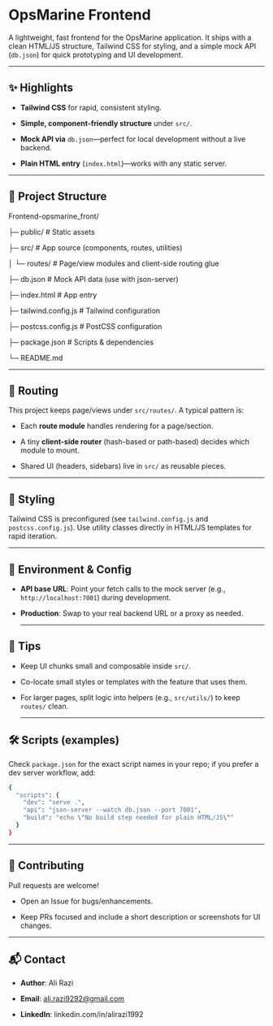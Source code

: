 # OpsMarine Frontend

A lightweight, fast frontend for the OpsMarine application. It ships with a clean HTML/JS structure, Tailwind CSS for styling, and a simple mock API (`db.json`) for quick prototyping and UI development. 

---
## ✨ Highlights

- **Tailwind CSS** for rapid, consistent styling.
  
- **Simple, component-friendly structure** under `src/`.

- **Mock API via** `db.json`—perfect for local development without a live backend. 

- **Plain HTML entry** (`index.html`)—works with any static server.

---

## 📁 Project Structure

Frontend-opsmarine_front/

├─ public/                 # Static assets

├─ src/                    # App source (components, routes, utilities)

│  └─ routes/              # Page/view modules and client-side routing glue

├─ db.json                 # Mock API data (use with json-server)

├─ index.html              # App entry

├─ tailwind.config.js      # Tailwind configuration

├─ postcss.config.js       # PostCSS configuration

├─ package.json            # Scripts & dependencies

└─ README.md

----

## 🧭 Routing

This project keeps page/views under `src/routes/`. A typical pattern is:

- Each **route module** handles rendering for a page/section.

- A tiny **client-side router** (hash-based or path-based) decides which module to mount.

- Shared UI (headers, sidebars) live in `src/` as reusable pieces.

---

## 🧩 Styling

Tailwind CSS is preconfigured (see `tailwind.config.js` and `postcss.config.js`).
Use utility classes directly in HTML/JS templates for rapid iteration.

---

## 🔌 Environment & Config

- **API base URL**: Point your fetch calls to the mock server (e.g., `http://localhost:7001`) during development.

- **Production**: Swap to your real backend URL or a proxy as needed.

  ----

## 🧪 Tips

- Keep UI chunks small and composable inside `src/`.

- Co-locate small styles or templates with the feature that uses them.

- For larger pages, split logic into helpers (e.g., `src/utils/`) to keep `routes/` clean.

  ----

## 🛠️ Scripts (examples)

Check `package.json` for the exact script names in your repo; if you prefer a dev server workflow, add:
```bash
{
  "scripts": {
    "dev": "serve .",
    "api": "json-server --watch db.json --port 7001",
    "build": "echo \"No build step needed for plain HTML/JS\""
  }
}
```
----

## 🤝 Contributing

Pull requests are welcome!

- Open an Issue for bugs/enhancements.

- Keep PRs focused and include a short description or screenshots for UI changes.

----
## 📬 Contact

- **Author**: Ali Razi

- **Email**: ali.razi9292@gmail.com

- **LinkedIn**: linkedin.com/in/alirazi1992

